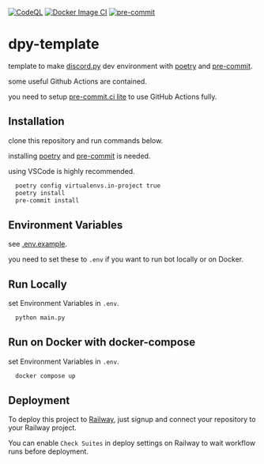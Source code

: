 [![CodeQL](https://github.com/sushi-chaaaan/Marucho-73rd-Bot/actions/workflows/python-ci.yml/badge.svg)](https://github.com/sushi-chaaaan/Marucho-73rd-Bot/actions/workflows/python-ci.yml)
[![Docker Image CI](https://github.com/sushi-chaaaan/Marucho-73rd-Bot/actions/workflows/docker-ci.yml/badge.svg)](https://github.com/sushi-chaaaan/Marucho-73rd-Bot/actions/workflows/docker-ci.yml)
[![pre-commit](https://github.com/sushi-chaaaan/Marucho-73rd-Bot/actions/workflows/pre-commit.yml/badge.svg)](https://github.com/sushi-chaaaan/Marucho-73rd-Bot/actions/workflows/pre-commit.yml)

# dpy-template

template to make [discord.py](https://github.com/Rapptz/discord.py) dev environment with [poetry](https://github.com/python-poetry/poetry) and [pre-commit](https://pre-commit.com).

some useful Github Actions are contained.

you need to setup [pre-commit.ci lite](https://pre-commit.ci/lite.html) to use GitHub Actions fully.

## Installation

clone this repository and run commands below.

installing [poetry](https://github.com/python-poetry/poetry) and [pre-commit](https://pre-commit.com) is needed.

using VSCode is highly recommended.

```bash
  poetry config virtualenvs.in-project true
  poetry install
  pre-commit install
```

## Environment Variables

see [.env.example](https://github.com/sushi-chaaaan/dpy-template/blob/main/.env.example).

you need to set these to `.env` if you want to run bot locally or on Docker.

## Run Locally

set Environment Variables in `.env`.

```bash
  python main.py
```

## Run on Docker with docker-compose

set Environment Variables in `.env`.

```bash
  docker compose up
```

## Deployment

To deploy this project to [Railway](https://railway.app/), just signup and
connect your repository to your Railway project.

You can enable `Check Suites` in deploy settings on Railway
to wait workflow runs before deployment.
